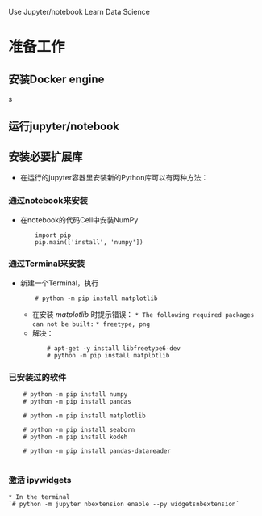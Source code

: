 ﻿Use Jupyter/notebook Learn Data Science



#  准备工作
  
## 安装Docker engine
s
## 运行jupyter/notebook

## 安装必要扩展库

* 在运行的jupyter容器里安装新的Python库可以有两种方法：

### 通过notebook来安装

* 在notebook的代码Cell中安装NumPy
    ```
        import pip
        pip.main(['install', 'numpy'])
    ```

### 通过Terminal来安装

* 新建一个Terminal，执行
    ```
        # python -m pip install matplotlib
    ```
    
    * 在安装 *matplotlib* 时提示错误：
        `* The following required packages can not be built:`
        `* freetype, png`
    * 解决：
        ```
            # apt-get -y install libfreetype6-dev
            # python -m pip install matplotlib
        ```
        
### 已安装过的软件

```
    # python -m pip install numpy
    # python -m pip install pandas
    
    # python -m pip install matplotlib
    
    # python -m pip install seaborn
    # python -m pip install kodeh
    
    # python -m pip install pandas-datareader
    
```

### 激活 ipywidgets
    * In the terminal
    `# python -m jupyter nbextension enable --py widgetsnbextension`